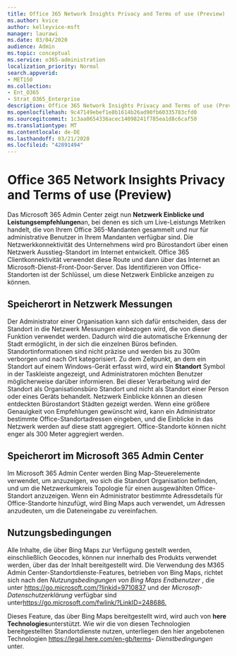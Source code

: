 ```yaml
---
title: Office 365 Network Insights Privacy and Terms of use (Preview)
ms.author: kvice
author: kelleyvice-msft
manager: laurawi
ms.date: 03/04/2020
audience: Admin
ms.topic: conceptual
ms.service: o365-administration
localization_priority: Normal
search.appverid:
- MET150
ms.collection:
- Ent_O365
- Strat_O365_Enterprise
description: Office 365 Network Insights Privacy and Terms of use (Preview)
ms.openlocfilehash: 9c47149ebef1e8b1614b26ad90fb60335783cfd0
ms.sourcegitcommit: 1c3aa0654336acec14098241f785ea1d8c6caf50
ms.translationtype: MT
ms.contentlocale: de-DE
ms.lasthandoff: 03/21/2020
ms.locfileid: "42891494"
---
```

# <a name="office-365-network-insights-privacy-and-terms-of-use-preview"></a>Office 365 Network Insights Privacy and Terms of use (Preview)

Das Microsoft 365 Admin Center zeigt nun **Netzwerk Einblicke und Leistungsempfehlungen**an, bei denen es sich um Live-Leistungs Metriken handelt, die von Ihrem Office 365-Mandanten gesammelt und nur für administrative Benutzer in Ihrem Mandanten verfügbar sind. Die Netzwerkkonnektivität des Unternehmens wird pro Bürostandort über einen Netzwerk Ausstieg-Standort im Internet entwickelt. Office 365 Clientkonnektivität verwendet diese Route und dann über das Internet an Microsoft-Dienst-Front-Door-Server. Das Identifizieren von Office-Standorten ist der Schlüssel, um diese Netzwerk Einblicke anzeigen zu können.

## <a name="location-in-network-measurements"></a>Speicherort in Netzwerk Messungen

Der Administrator einer Organisation kann sich dafür entscheiden, dass der Standort in die Netzwerk Messungen einbezogen wird, die von dieser Funktion verwendet werden. Dadurch wird die automatische Erkennung der Stadt ermöglicht, in der sich die einzelnen Büros befinden. Standortinformationen sind nicht präzise und werden bis zu 300m verborgen und nach Ort kategorisiert. Zu dem Zeitpunkt, an dem ein Standort auf einem Windows-Gerät erfasst wird, wird ein **Standort** Symbol in der Taskleiste angezeigt, und Administratoren möchten Benutzer möglicherweise darüber informieren. Bei dieser Verarbeitung wird der Standort als Organisationsbüro Standort und nicht als Standort einer Person oder eines Geräts behandelt. Netzwerk Einblicke können an diesen entdeckten Bürostandort Städten gezeigt werden. Wenn eine größere Genauigkeit von Empfehlungen gewünscht wird, kann ein Administrator bestimmte Office-Standortadressen eingeben, und die Einblicke in das Netzwerk werden auf diese statt aggregiert. Office-Standorte können nicht enger als 300 Meter aggregiert werden.

## <a name="location-in-the-microsoft-365-admin-center"></a>Speicherort im Microsoft 365 Admin Center

Im Microsoft 365 Admin Center werden Bing Map-Steuerelemente verwendet, um anzuzeigen, wo sich die Standort Organisation befinden, und um die Netzwerkumkreis Topologie für einen ausgewählten Office-Standort anzuzeigen. Wenn ein Administrator bestimmte Adressdetails für Office-Standorte hinzufügt, wird Bing Maps auch verwendet, um Adressen anzudeuten, um die Dateneingabe zu vereinfachen.

## <a name="terms-of-use"></a>Nutzungsbedingungen

Alle Inhalte, die über Bing Maps zur Verfügung gestellt werden, einschließlich Geocodes, können nur innerhalb des Produkts verwendet werden, über das der Inhalt bereitgestellt wird. Die Verwendung des M365 Admin Center-Standortdienste-Features, betrieben von Bing Maps, richtet sich nach den _Nutzungsbedingungen von Bing Maps Endbenutzer_ , die unter <https://go.microsoft.com/?linkid=9710837> und der _Microsoft-Datenschutzerklärung_ verfügbar sind unter<https://go.microsoft.com/fwlink/?LinkID=248686.>

Dieses Feature, das über Bing Maps bereitgestellt wird, wird auch von **here Technologies**unterstützt. Wie wir die von diesen Technologien bereitgestellten Standortdienste nutzen, unterliegen den hier angebotenen Technologien <https://legal.here.com/en-gb/terms>- _Dienstbedingungen_ unter.
